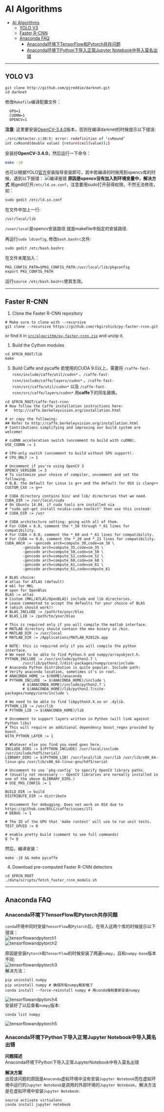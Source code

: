 # AI Algorithms

- [AI Algorithms](#ai-algorithms)
	- [YOLO V3](#yolo-v3)
	- [Faster R-CNN](#faster-r-cnn)
	- [Anaconda FAQ](#anaconda-faq)
		- [Anaconda环境下TensorFlow和Pytorch共存问题](#anaconda%E7%8E%AF%E5%A2%83%E4%B8%8Btensorflow%E5%92%8Cpytorch%E5%85%B1%E5%AD%98%E9%97%AE%E9%A2%98)
		- [Anaconda环境下Python下导入正常Jupyter Notebook中导入莫名出错](#anaconda%E7%8E%AF%E5%A2%83%E4%B8%8Bpython%E4%B8%8B%E5%AF%BC%E5%85%A5%E6%AD%A3%E5%B8%B8jupyter-notebook%E4%B8%AD%E5%AF%BC%E5%85%A5%E8%8E%AB%E5%90%8D%E5%87%BA%E9%94%99)


---
##  YOLO V3

```shell
git clone http://github.com/pjreddie/darknet.git
cd darknet
```    
修改`Makefile`编译配置文件：    
```vim
  GPU=1
  CUDNN=1
  OPENCV=1
```

**注意**: 这里要安装[OpenCV-3.4.0](opencv/opencv-3.4.0.zip)版本，否则在编译darknet的时候提示以下错误:    
```bash
./src/detector.c:30:5: error: redefinition of ‘cvRound’
int cvRound(double value) {return(ceil(value));}
```

安装好**OpenCV-3.4.0**，然后运行一下命令：    
```bash
make -j8
```   
也可以根据YOLO[官方](https://pjreddie.com/darknet/install/)安装指导安装即可，其中若编译的时候用到opencv库的时候，遇到以下报错：
![编译报错](../img/img2.png)
**原因是opencv没有加入到环境变量中，解决方式**
用gedit打开`/etc/ld.so.conf`，注意要用sudo打开获得权限，不然无法修改， 如：
```shell
sudo gedit /etc/ld.so.conf
```
在文件中加上一行:
```shell
/usr/local/lib
```
`/user/local`是opencv安装路径 就是makefile中指定的安装路径.

再运行`sudo ldconfig`, 修改`bash.bashrc`文件:
```shell
sudo gedit /etc/bash.bashrc
```
在文件末尾加入： 
```shell
PKG_CONFIG_PATH=$PKG_CONFIG_PATH:/usr/local/lib/pkgconfig 
export PKG_CONFIG_PATH 
```
运行`source /etc/bash.bashrc`使其生效。

---
## Faster R-CNN

1. Clone the Faster R-CNN repository
```shell
# Make sure to clone with --recursive
git clone --recursive https://github.com/rbgirshick/py-faster-rcnn.git
```
or find it in [`src/algorithm/py-faster-rcnn.zip`](ai/py-faster-rcnn.zip) and unzip it.

1. Build the Cython modules
```shell
cd $FRCN_ROOT/lib
make
```

3. Build Caffe and pycaffe
若使用的CUDA 9.0以上，需要将 `/caffe-fast-rcnn/include/caffe/util/cudnn*` 、`/caffe-fast-rcnn/include/caffe/layers/cudnn*` 、`/caffe-fast-rcnn/src/caffe/util/cudnn*` 以及 `/caffe-fast-rcnn/src/caffe/layers/cudnn*` 用**caffe**下的同名替换。  
```shell
cd $FRCN_ROOT/caffe-fast-rcnn
# Now follow the Caffe installation instructions here:
#   http://caffe.berkeleyvision.org/installation.html

# or copy the following:
## Refer to http://caffe.berkeleyvision.org/installation.html
# Contributions simplifying and improving our build system are welcome!

# cuDNN acceleration switch (uncomment to build with cuDNN).
USE_CUDNN := 1

# CPU-only switch (uncomment to build without GPU support).
# CPU_ONLY := 1

# Uncomment if you're using OpenCV 3
OPENCV_VERSION := 3
# To customize your choice of compiler, uncomment and set the following.
# N.B. the default for Linux is g++ and the default for OSX is clang++
CUSTOM_CXX := g++

# CUDA directory contains bin/ and lib/ directories that we need.
CUDA_DIR := /usr/local/cuda
# On Ubuntu 14.04, if cuda tools are installed via
# "sudo apt-get install nvidia-cuda-toolkit" then use this instead:
# CUDA_DIR := /usr

# CUDA architecture setting: going with all of them.
# For CUDA < 6.0, comment the *_50 through *_61 lines for compatibility.
# For CUDA < 8.0, comment the *_60 and *_61 lines for compatibility.
# For CUDA >= 9.0, comment the *_20 and *_21 lines for compatibility.
CUDA_ARCH := -gencode arch=compute_30,code=sm_30 \
		-gencode arch=compute_35,code=sm_35 \
		-gencode arch=compute_50,code=sm_50 \
		-gencode arch=compute_52,code=sm_52 \
		-gencode arch=compute_60,code=sm_60 \
		-gencode arch=compute_61,code=sm_61 \
		-gencode arch=compute_61,code=compute_61

# BLAS choice:
# atlas for ATLAS (default)
# mkl for MKL
# open for OpenBlas
BLAS := atlas
# Custom (MKL/ATLAS/OpenBLAS) include and lib directories.
# Leave commented to accept the defaults for your choice of BLAS
# (which should work)!
# BLAS_INCLUDE := /path/to/your/blas
# BLAS_LIB := /path/to/your/blas

# This is required only if you will compile the matlab interface.
# MATLAB directory should contain the mex binary in /bin.
# MATLAB_DIR := /usr/local
# MATLAB_DIR := /Applications/MATLAB_R2012b.app

# NOTE: this is required only if you will compile the python interface.
# We need to be able to find Python.h and numpy/arrayobject.h.
PYTHON_INCLUDE := /usr/include/python2.7 \
		/usr/lib/python2.7/dist-packages/numpy/core/include
# Anaconda Python distribution is quite popular. Include path:
# Verify anaconda location, sometimes it's in root.
# ANACONDA_HOME := $(HOME)/anaconda
# PYTHON_INCLUDE := $(ANACONDA_HOME)/include \
		# $(ANACONDA_HOME)/include/python2.7 \
		# $(ANACONDA_HOME)/lib/python2.7/site-packages/numpy/core/include \

# We need to be able to find libpythonX.X.so or .dylib.
PYTHON_LIB := /usr/lib
# PYTHON_LIB := $(ANACONDA_HOME)/lib

# Uncomment to support layers written in Python (will link against Python libs)
# This will require an additional dependency boost_regex provided by boost.
WITH_PYTHON_LAYER := 1

# Whatever else you find you need goes here.
INCLUDE_DIRS := $(PYTHON_INCLUDE) /usr/local/include /usr/include/hdf5/serial/
LIBRARY_DIRS := $(PYTHON_LIB) /usr/local/lib /usr/lib /usr/lib/x86_64-linux-gnu /usr/lib/x86_64-linux-gnu/hdf5/serial

# Uncomment to use `pkg-config` to specify OpenCV library paths.
# (Usually not necessary -- OpenCV libraries are normally installed in one of the above $LIBRARY_DIRS.)
# USE_PKG_CONFIG := 1

BUILD_DIR := build
DISTRIBUTE_DIR := distribute

# Uncomment for debugging. Does not work on OSX due to https://github.com/BVLC/caffe/issues/171
# DEBUG := 1

# The ID of the GPU that 'make runtest' will use to run unit tests.
TEST_GPUID := 0

# enable pretty build (comment to see full commands)
Q ?= @
```
然后，编译安装：
```shell
make -j8 && make pycaffe
```

4. Download pre-computed Faster R-CNN detectors
```shell
cd $FRCN_ROOT
./data/scripts/fetch_faster_rcnn_models.sh
```

---
## Anaconda FAQ
### Anaconda环境下TensorFlow和Pytorch共存问题
`conda`环境中同时安装`TensorFlow`和`Pytorch`后，在导入这两个库的时候提示以下错误：    
![tensorflowandpytorch1](../img/tensorflowandpytorch1.png)     
![tensorflowandpytorch2](../img/tensorflowandpytorch2.png)    


原因是安装`Pytorch`和`TensorFlow`的时候安装了两遍`numpy`，且和`numpy-base`版本不同:    
![tensorflowandpytorch3](../img/tensorflowandpytorch3.png)    
解决方法：    
```shell
pip uninstall numpy
pip uninstall numpy # 确保所有numpy都卸载了
conda install --force-reinstall numpy # 用conda强制重新安装numpy
```
![tensorflowandpytorch4](../img/tensorflowandpytorch4.png)    
安装好了以后查看`numpy`版本:    
```shell
conda list numpy
```
![tensorflowandpytorch5](../img/tensorflowandpytorch5.png)     

### Anaconda环境下Python下导入正常Jupyter Notebook中导入莫名出错

**问题描述**     
Anaconda环境下Python下导入正常JupyterNotebook中导入莫名出错    

**解决方案**   
出现该问题的原因是`Anaconda`虚拟环境中没有安装`Jupyter Notebook`而在虚拟环境中运行的`Jupyter Notebook`是调用的外部环境的`Jupyter Notebook`，解决方法是在虚拟环境中安装`Jupyter Notebook`:    
```shell
source activate virtualenv
conda install jupyter notebook
```
